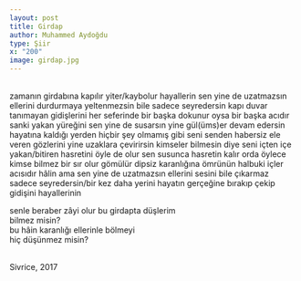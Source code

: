 ```yaml
---
layout: post
title: Girdap
author: Muhammed Aydoğdu
type: Şiir
x: "200"
image: girdap.jpg
---
```

<br/>
zamanın girdabına kapılır  
yiter/kaybolur hayallerin  
sen yine de uzatmazsın ellerini  
durdurmaya yeltenmezsin bile  
sadece seyredersin  
kapı duvar tanımayan gidişlerini  
her seferinde bir başka dokunur oysa  
bir başka acıdır sanki yakan yüreğini  
sen yine de susarsın  
yine gül(üms)er  
devam edersin hayatına kaldığı yerden  
hiçbir şey olmamış gibi  
seni senden habersiz ele veren gözlerini  
yine uzaklara çevirirsin  
kimseler bilmesin diye  
seni içten içe yakan/bitiren hasretini  
öyle de olur sen susunca  
hasretin  
kalır orda öylece  
kimse bilmez  
bir sır olur gömülür dipsiz karanlığına ömrünün  
halbuki içler acısıdır hâlin  
ama sen yine de uzatmazsın ellerini  
sesini bile çıkarmaz  
sadece seyredersin/bir kez daha  
yerini hayatın gerçeğine bırakıp  
çekip gidişini hayallerinin  

senle beraber zâyi olur bu girdapta düşlerim  
bilmez misin?  
bu hâin karanlığı ellerinle bölmeyi  
hiç düşünmez misin?  

<br/>
Sivrice, 2017
